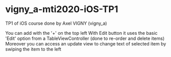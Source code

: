 # vigny_a-mti2020-iOS-TP1
TP1 of iOS course done by Axel VIGNY (vigny_a)

You can add with the '+' on the top left
With Edit button it uses the basic 'Edit' option from a TableViewController (done to re-order and delete items)
Moreover you can access an update view to change text of selected item by swiping the item to the left